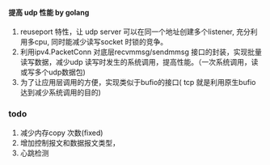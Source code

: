 ####  提高 udp 性能 by golang
1. reuseport 特性，让 udp server 可以在同一个地址创建多个listener, 充分利用多cpu, 同时能减少读写socket 时锁的竞争。
2. 利用ipv4.PacketConn 对底层recvmmsg/sendmmsg 接口的封装，实现批量读写数据，减少udp 读写时发生的系统调用，提高性能。（一次系统调用，读或写多个udp数据包)
3. 为了让应用层调用的方便，实现类似于bufio的接口( tcp 就是利用原生bufio 达到减少系统调用的目的)

### todo
1. 减少内存copy 次数(fixed)
2. 增加控制报文和数据报文类型，
3. 心跳检测